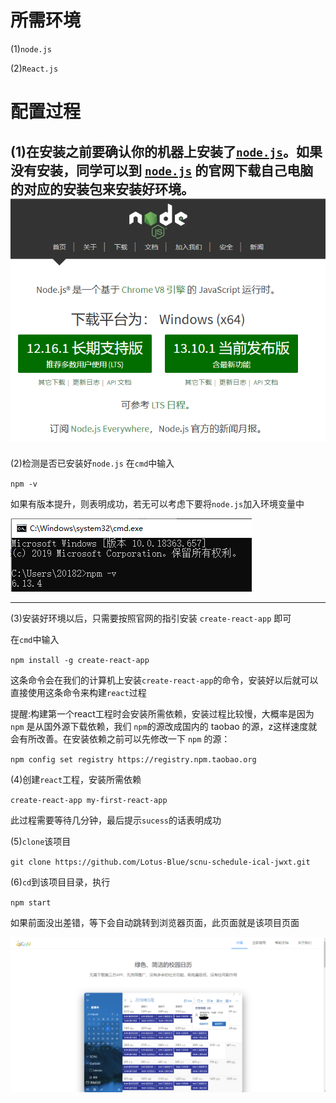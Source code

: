 # 所需环境
(1)`node.js`

(2)`React.js`

# 配置过程
(1)在安装之前要确认你的机器上安装了[`node.js`](https://nodejs.org/zh-cn/)。如果没有安装，同学可以到 [`node.js`](https://nodejs.org/zh-cn/) 的官网下载自己电脑的对应的安装包来安装好环境。
![官网](pictures/node_js_official_website.png)
--------
(2)检测是否已安装好`node.js`
在`cmd`中输入

`npm -v`

如果有版本提升，则表明成功，若无可以考虑下要将`node.js`加入环境变量中

![检查](pictures/check.png)

--------------
(3)安装好环境以后，只需要按照官网的指引安装 `create-react-app` 即可

在`cmd`中输入

`npm install -g create-react-app`

这条命令会在我们的计算机上安装` create-react-app `的命令，安装好以后就可以直接使用这条命令来构建`react`过程

提醒:构建第一个react工程时会安装所需依赖，安装过程比较慢，大概率是因为`npm` 是从国外源下载依赖，我们 ` npm `的源改成国内的 taobao 的源，z这样速度就会有所改善。在安装依赖之前可以先修改一下 `npm` 的源：

`npm config set registry https://registry.npm.taobao.org`

(4)创建`react`工程，安装所需依赖

`create-react-app my-first-react-app`


此过程需要等待几分钟，最后提示`sucess`的话表明成功


(5)`clone`该项目

`git clone https://github.com/Lotus-Blue/scnu-schedule-ical-jwxt.git`

(6)`cd`到该项目目录，执行

`npm start`

如果前面没出差错，等下会自动跳转到浏览器页面，此页面就是该项目页面

![主页](pictures/website_view.png)
